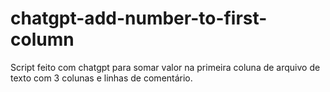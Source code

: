# chatgpt-add-number-to-first-column
Script feito com chatgpt para somar valor na primeira coluna de arquivo de texto com 3 colunas e linhas de comentário.
